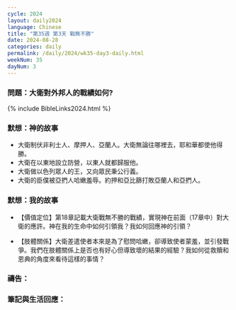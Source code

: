 ```yaml
---
cycle: 2024
layout: daily2024
language: Chinese
title: "第35週 第3天 戰無不勝"
date: 2024-08-28
categories: daily
permalink: /daily/2024/wk35-day3-daily.html
weekNum: 35
dayNum: 3
---
```


### 問題：大衛對外邦人的戰績如何?
 
{% include BibleLinks2024.html %}

### 默想：神的故事
+ 大衛制伏非利士人、摩押人、亞蘭人。大衛無論往哪裡去，耶和華都使他得勝。  
+ 大衛在以東地設立防營，以東人就都歸服他。  
+ 大衛做以色列眾人的王，又向眾民秉公行義。  
+ 大衛的臣僕被亞捫人哈嫩羞辱。約押和亞比篩打敗亞蘭人和亞捫人。

### 默想：我的故事
+ 【價值定位】第18章記載大衛戰無不勝的戰績，實現神在前面（17章中）對大衛的應許。神在我的生命中如何引領我？我如何回應神的引領？

+ 【肢體關係】大衛差遣使者本來是為了慰問哈嫩，卻導致使者蒙羞，並引發戰爭。我們在肢體關係上是否也有好心但導致壞的結果的經驗？我如何從救贖和恩典的角度來看待這樣的事情？

### 禱告：

### 筆記與生活回應：
